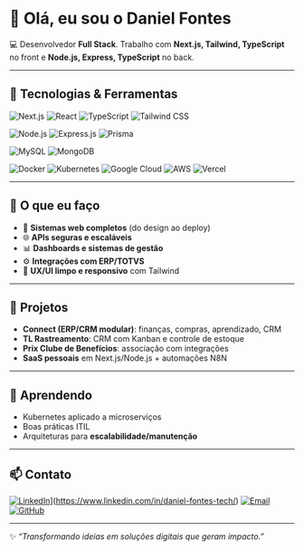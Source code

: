 # 👋 Olá, eu sou o Daniel Fontes

💻 Desenvolvedor **Full Stack**. Trabalho com **Next.js, Tailwind, TypeScript** no front e **Node.js, Express, TypeScript** no back.

---

## 🚀 Tecnologias & Ferramentas

<!-- Frontend -->
![Next.js](https://img.shields.io/badge/Next.js-000000.svg?style=for-the-badge&logo=nextdotjs&logoColor=white)
![React](https://img.shields.io/badge/React-20232A.svg?style=for-the-badge&logo=react&logoColor=61DAFB)
![TypeScript](https://img.shields.io/badge/TypeScript-3178C6.svg?style=for-the-badge&logo=typescript&logoColor=white)
![Tailwind CSS](https://img.shields.io/badge/TailwindCSS-06B6D4.svg?style=for-the-badge&logo=tailwindcss&logoColor=white)

<!-- Backend -->
![Node.js](https://img.shields.io/badge/Node.js-339933.svg?style=for-the-badge&logo=nodedotjs&logoColor=white)
![Express.js](https://img.shields.io/badge/Express.js-000000.svg?style=for-the-badge&logo=express&logoColor=white)
![Prisma](https://img.shields.io/badge/Prisma-2D3748.svg?style=for-the-badge&logo=prisma&logoColor=white)

<!-- DB -->
![MySQL](https://img.shields.io/badge/MySQL-4479A1.svg?style=for-the-badge&logo=mysql&logoColor=white)
![MongoDB](https://img.shields.io/badge/MongoDB-4EA94B.svg?style=for-the-badge&logo=mongodb&logoColor=white)

<!-- DevOps -->
![Docker](https://img.shields.io/badge/Docker-2496ED.svg?style=for-the-badge&logo=docker&logoColor=white)
![Kubernetes](https://img.shields.io/badge/Kubernetes-326CE5.svg?style=for-the-badge&logo=kubernetes&logoColor=white)
![Google Cloud](https://img.shields.io/badge/GCP-4285F4.svg?style=for-the-badge&logo=googlecloud&logoColor=white)
![AWS](https://img.shields.io/badge/AWS-232F3E.svg?style=for-the-badge&logo=amazonaws&logoColor=white)
![Vercel](https://img.shields.io/badge/Vercel-000000.svg?style=for-the-badge&logo=vercel&logoColor=white)

---

## 📌 O que eu faço
- 🔧 **Sistemas web completos** (do design ao deploy)
- 🌐 **APIs seguras e escaláveis**
- 📊 **Dashboards e sistemas de gestão**
- ⚙️ **Integrações com ERP/TOTVS**
- 🎨 **UX/UI limpo e responsivo** com Tailwind

---

## 📂 Projetos
- **Connect (ERP/CRM modular)**: finanças, compras, aprendizado, CRM
- **TL Rastreamento**: CRM com Kanban e controle de estoque
- **Prix Clube de Benefícios**: associação com integrações
- **SaaS pessoais** em Next.js/Node.js + automações N8N

---

## 🌱 Aprendendo
- Kubernetes aplicado a microserviços
- Boas práticas ITIL
- Arquiteturas para **escalabilidade/manutenção**

---

## 📫 Contato
[![LinkedIn](https://img.shields.io/badge/LinkedIn-0A66C2.svg?style=for-the-badge&logo=linkedin&logoColor=white)]([https://www.linkedin.com/in/danielfontes)](https://www.linkedin.com/in/daniel-fontes-tech/)
[![Email](https://img.shields.io/badge/Email-D14836.svg?style=for-the-badge&logo=gmail&logoColor=white)](mailto:tec.fontes1@gmail.com)
[![GitHub](https://img.shields.io/badge/GitHub-100000.svg?style=for-the-badge&logo=github&logoColor=white)](https://github.com/techfontes)

---

✨ _“Transformando ideias em soluções digitais que geram impacto.”_
